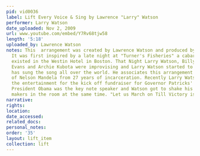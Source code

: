 ```yaml
---
pid: vid0036
label: Lift Every Voice & Sing by Lawrence "Larry" Watson
performer: Larry Watson
date_uploaded: Nov 2, 2009
url: www.youtube.com/embed/Y7Rv68tjw58
length: '5:18'
uploaded_by: Lawrence Watson
notes: This  arrangement was created by Lawrence Watson and produced by Miklos Malek.
  It was first inspired by a late night at "Turner's Fisheries" a cabaret that once
  existed in the Westin Hotel in Boston. That Night Larry Watson, Billy Kilson, Vince
  Evans and Archie Kubota were improvising and Larry Watson started to sing this Anthem.  Watson
  has sung the song all over the world. He associates this arrangement with the release
  of Nelson Mandela from 27 years of incarceration. Recently Larry Watson provided
  the entertainment for the kick off fundraiser for Governor Patricks' re election.
  President Obama was the key note speaker and Watson got to shake his hand. Two history
  makers in the room at the same time. "Let us March on Till Victory is won."
narrative: 
rights: 
location: 
date_accessed: 
related_docs: 
personal_notes: 
order: '35'
layout: lift_item
collection: lift
---
```

